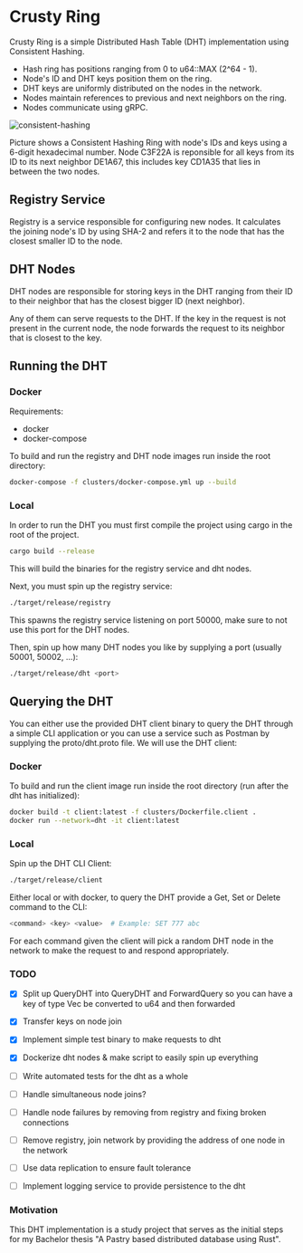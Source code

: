 # Crusty Ring

Crusty Ring is a simple Distributed Hash Table (DHT) implementation using Consistent Hashing.

- Hash ring has positions ranging from 0 to u64::MAX (2^64 - 1).
- Node's ID and DHT keys position them on the ring.
- DHT keys are uniformly distributed on the nodes in the network.
- Nodes maintain references to previous and next neighbors on the ring.
- Nodes communicate using gRPC.

![consistent-hashing](https://github.com/atedesch1/crustyring/assets/64045396/e34039d5-f7e8-474d-bb7e-deebab80f87b)

Picture shows a Consistent Hashing Ring with node's IDs and keys using a 6-digit hexadecimal number. Node C3F22A is reponsible for all keys from its ID to its next neighbor DE1A67, this includes key CD1A35 that lies in between the two nodes.


## Registry Service
Registry is a service responsible for configuring new nodes. It calculates the joining node's ID by using SHA-2 and refers it to the node that has the closest smaller ID to the node. 

## DHT Nodes
DHT nodes are responsible for storing keys in the DHT ranging from their ID to their neighbor that has the closest bigger ID (next neighbor). 

Any of them can serve requests to the DHT. If the key in the request is not present in the current node, the node forwards the request to its neighbor that is closest to the key. 

## Running the DHT

### Docker

Requirements:
- docker
- docker-compose

To build and run the registry and DHT node images run inside the root directory:
```bash
docker-compose -f clusters/docker-compose.yml up --build
```

### Local

In order to run the DHT you must first compile the project using cargo in the root of the project.
```bash
cargo build --release
```
This will build the binaries for the registry service and dht nodes.

Next, you must spin up the registry service:
```bash
./target/release/registry
```
This spawns the registry service listening on port 50000, make sure to not use this port for the DHT nodes.

Then, spin up how many DHT nodes you like by supplying a port (usually 50001, 50002, ...):
```bash
./target/release/dht <port>
```

## Querying the DHT

You can either use the provided DHT client binary to query the DHT through a simple CLI application or you can use a service such as Postman by supplying the proto/dht.proto file. We will use the DHT client:

### Docker

To build and run the client image run inside the root directory (run after the dht has initialized):
```bash
docker build -t client:latest -f clusters/Dockerfile.client .
docker run --network=dht -it client:latest
```
### Local

Spin up the DHT CLI Client:
```bash
./target/release/client
```

Either local or with docker, to query the DHT provide a Get, Set or Delete command to the CLI:
```bash
<command> <key> <value>  # Example: SET 777 abc
```
For each command given the client will pick a random DHT node in the network to make the request to and respond appropriately.


### TODO

- [x] Split up QueryDHT into QueryDHT and ForwardQuery so you can have a key of type Vec<u8> be converted to u64 and then forwarded
- [x] Transfer keys on node join
- [x] Implement simple test binary to make requests to dht
- [x] Dockerize dht nodes & make script to easily spin up everything
- [ ] Write automated tests for the dht as a whole
- [ ] Handle simultaneous node joins?
- [ ] Handle node failures by removing from registry and fixing broken connections
- [ ] Remove registry, join network by providing the address of one node in the network
- [ ] Use data replication to ensure fault tolerance
- [ ] Implement logging service to provide persistence to the dht


### Motivation

This DHT implementation is a study project that serves as the initial steps for my Bachelor thesis "A Pastry based distributed database using Rust".
